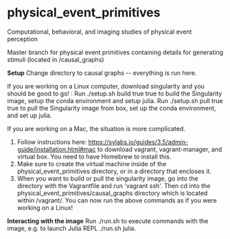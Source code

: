 # physical_event_primitives
Computational, behavioral, and imaging studies of physical event perception

Master branch for physical event primitives containing details for generating stimuli (located in /causal_graphs)

**Setup**
Change directory to causal graphs -- everything is run here.

If you are working on a Linux computer, download singularity and you should be good to go! : 
Run ./setup.sh build true true to build the Singularity image, setup the conda environment and setup julia.
Run ./setup.sh pull true true to pull the Singularity image from box, set up the conda environment, and set up julia.

If you are working on a Mac, the situation is more complicated. 
1. Follow instructions here: https://sylabs.io/guides/3.5/admin-guide/installation.html#mac to download vagrant, vagrant-manager, and virtual box. You need to have Homebrew to install this. 
2. Make sure to create the virtual machine inside of the physical_event_primitives directory, or in a directory that encloses it. 
3. When you want to build or pull the singularity image, go into the directory with the Vagrantfile and run 'vagrant ssh'. Then cd into the physical_event_primitives/causal_graphs directory which is located within /vagrant/. You can now run the above commands as if you were working on a Linux!

**Interacting with the image**
Run ./run.sh <command> to execute commands with the image, e.g. to launch Julia REPL ./run.sh julia.
